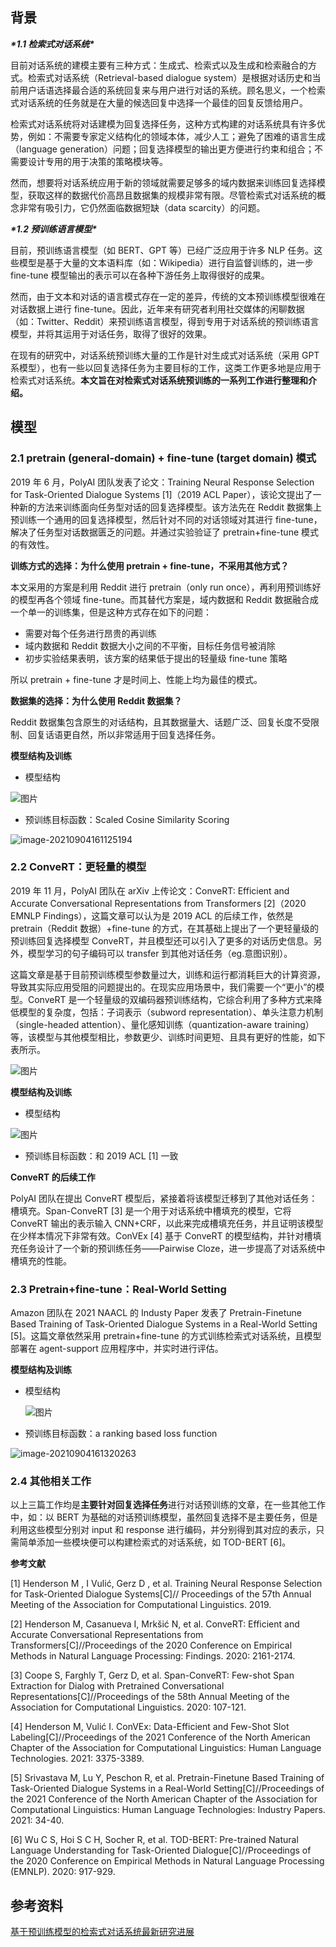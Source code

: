 ## 背景

***\*1.1 检索式对话系统\****

目前对话系统的建模主要有三种方式：生成式、检索式以及生成和检索融合的方式。检索式对话系统（Retrieval-based dialogue system）是根据对话历史和当前用户话语选择最合适的系统回复来与用户进行对话的系统。顾名思义，一个检索式对话系统的任务就是在大量的候选回复中选择一个最佳的回复反馈给用户。

检索式对话系统将对话建模为回复选择任务，这种方式构建的对话系统具有许多优势，例如：不需要专家定义结构化的领域本体，减少人工；避免了困难的语言生成（language generation）问题；回复选择模型的输出更方便进行约束和组合；不需要设计专用的用于决策的策略模块等。

然而，想要将对话系统应用于新的领域就需要足够多的域内数据来训练回复选择模型，获取这样的数据代价高昂且数据集的规模非常有限。尽管检索式对话系统的概念非常有吸引力，它仍然面临数据短缺（data scarcity）的问题。

***\*1.2 预训练语言模型\****

目前，预训练语言模型（如 BERT、GPT 等）已经广泛应用于许多 NLP 任务。这些模型是基于大量的文本语料库（如：Wikipedia）进行自监督训练的，进一步 fine-tune 模型输出的表示可以在各种下游任务上取得很好的成果。

然而，由于文本和对话的语言模式存在一定的差异，传统的文本预训练模型很难在对话数据上进行 fine-tune。因此，近年来有研究者利用社交媒体的闲聊数据（如：Twitter、Reddit）来预训练语言模型，得到专用于对话系统的预训练语言模型，并将其运用于对话任务，取得了很好的效果。

在现有的研究中，对话系统预训练大量的工作是针对生成式对话系统（采用 GPT 系模型），也有一些以回复选择任务为主要目标的工作，这类工作更多地是应用于检索式对话系统。**本文旨在对检索式对话系统预训练的一系列工作进行整理和介绍。**

## 模型

### 2.1 pretrain (general-domain) + fine-tune (target domain) 模式

2019 年 6 月，PolyAI 团队发表了论文：Training Neural Response Selection for Task-Oriented Dialogue Systems [1]（2019 ACL Paper），该论文提出了一种新的方法来训练面向任务型对话的回复选择模型。该方法先在 Reddit 数据集上预训练一个通用的回复选择模型，然后针对不同的对话领域对其进行 fine-tune，解决了任务型对话数据匮乏的问题。并通过实验验证了 pretrain+fine-tune 模式的有效性。



**训练方式的选择：为什么使用 pretrain + fine-tune，不采用其他方式？**

本文采用的方案是利用 Reddit 进行 pretrain（only run once），再利用预训练好的模型再各个领域 fine-tune。而其替代方案是，域内数据和 Reddit 数据融合成一个单一的训练集，但是这种方式存在如下的问题：

- 需要对每个任务进行昂贵的再训练
- 域内数据和 Reddit 数据大小之间的不平衡，目标任务信号被消除
- 初步实验结果表明，该方案的结果低于提出的轻量级 fine-tune 策略

所以 pretrain + fine-tune 才是时间上、性能上均为最佳的模式。

**数据集的选择：为什么使用 Reddit 数据集？**

Reddit 数据集包含原生的对话结构，且其数据量大、话题广泛、回复长度不受限制、回复话语更自然，所以非常适用于回复选择任务。

**模型结构及训练**

- 模型结构

![图片](img/640.webp)

- 预训练目标函数：Scaled Cosine Similarity Scoring

![image-20210904161125194](img/image-20210904161125194.png)

### **2.2 ConveRT：更轻量的模型**

2019 年 11 月，PolyAI 团队在 arXiv 上传论文：ConveRT: Efficient and Accurate Conversational Representations from Transformers [2]（2020 EMNLP Findings），这篇文章可以认为是 2019 ACL 的后续工作，依然是 pretrain（Reddit 数据）+fine-tune 的方式，在其基础上提出了一个更轻量级的预训练回复选择模型 ConveRT，并且模型还可以引入了更多的对话历史信息。另外，模型学习的句子编码可以 transfer 到其他对话任务（eg.意图识别）。

这篇文章是基于目前预训练模型参数量过大，训练和运行都消耗巨大的计算资源，导致其实际应用受阻的问题提出的。在现实应用场景中，我们需要一个“更小”的模型。ConveRT 是一个轻量级的双编码器预训练结构，它综合利用了多种方式来降低模型的复杂度，包括：子词表示（subword representation）、单头注意力机制（single-headed attention）、量化感知训练（quantization-aware training）等，该模型与其他模型相比，参数更少、训练时间更短、且具有更好的性能，如下表所示。

![图片](img/640.webp)



**模型结构及训练**

- 模型结构

![图片](img/640.webp)

- 预训练目标函数：和 2019 ACL [1] 一致

**ConveRT 的后续工作**

PolyAI 团队在提出 ConveRT 模型后，紧接着将该模型迁移到了其他对话任务：槽填充。Span-ConveRT [3] 是一个用于对话系统中槽填充的模型，它将 ConveRT 输出的表示输入 CNN+CRF，以此来完成槽填充任务，并且证明该模型在少样本情况下非常有效。ConVEx [4] 基于 ConveRT 的模型结构，并针对槽填充任务设计了一个新的预训练任务——Pairwise Cloze，进一步提高了对话系统中槽填充的性能。

### 2.3 Pretrain+fine-tune：Real-World Setting

Amazon 团队在 2021 NAACL 的 Industy Paper 发表了 Pretrain-Finetune Based Training of Task-Oriented Dialogue Systems in a Real-World Setting [5]。这篇文章依然采用 pretrain+fine-tune 的方式训练检索式对话系统，且模型部署在 agent-support 应用程序中，并实时进行评估。

**模型结构及训练**

- 模型结构

  ![图片](img/640.webp)

- 预训练目标函数：a ranking based loss function

![image-20210904161320263](img/image-20210904161320263.png)

### **2.4 其他相关工作**

以上三篇工作均是**主要针对回复选择任务**进行对话预训练的文章，在一些其他工作中，如：以 BERT 为基础的对话预训练模型，虽然回复选择不是主要任务，但是利用这些模型分别对 input 和 response 进行编码，并分别得到其对应的表示，只需简单添加一些模块便可以构建检索式的对话系统，如 TOD-BERT [6]。

**参考文献**

[1] Henderson M , I Vulić,  Gerz D , et al. Training Neural Response Selection for Task-Oriented Dialogue Systems[C]// Proceedings of the 57th Annual Meeting of the Association for Computational Linguistics. 2019. 

[2] Henderson M, Casanueva I, Mrkšić N, et al. ConveRT: Efficient and Accurate Conversational Representations from Transformers[C]//Proceedings of the 2020 Conference on Empirical Methods in Natural Language Processing: Findings. 2020: 2161-2174. 

[3] Coope S, Farghly T, Gerz D, et al. Span-ConveRT: Few-shot Span Extraction for Dialog with Pretrained Conversational Representations[C]//Proceedings of the 58th Annual Meeting of the Association for Computational Linguistics. 2020: 107-121. 

[4] Henderson M, Vulić I. ConVEx: Data-Efficient and Few-Shot Slot Labeling[C]//Proceedings of the 2021 Conference of the North American Chapter of the Association for Computational Linguistics: Human Language Technologies. 2021: 3375-3389. 

[5] Srivastava M, Lu Y, Peschon R, et al. Pretrain-Finetune Based Training of Task-Oriented Dialogue Systems in a Real-World Setting[C]//Proceedings of the 2021 Conference of the North American Chapter of the Association for Computational Linguistics: Human Language Technologies: Industry Papers. 2021: 34-40. 

[6] Wu C S, Hoi S C H, Socher R, et al. TOD-BERT: Pre-trained Natural Language Understanding for Task-Oriented Dialogue[C]//Proceedings of the 2020 Conference on Empirical Methods in Natural Language Processing (EMNLP). 2020: 917-929.

## 参考资料

[基于预训练模型的检索式对话系统最新研究进展](https://mp.weixin.qq.com/s/vISU6GPHP7q5zmwq3QS01w)

